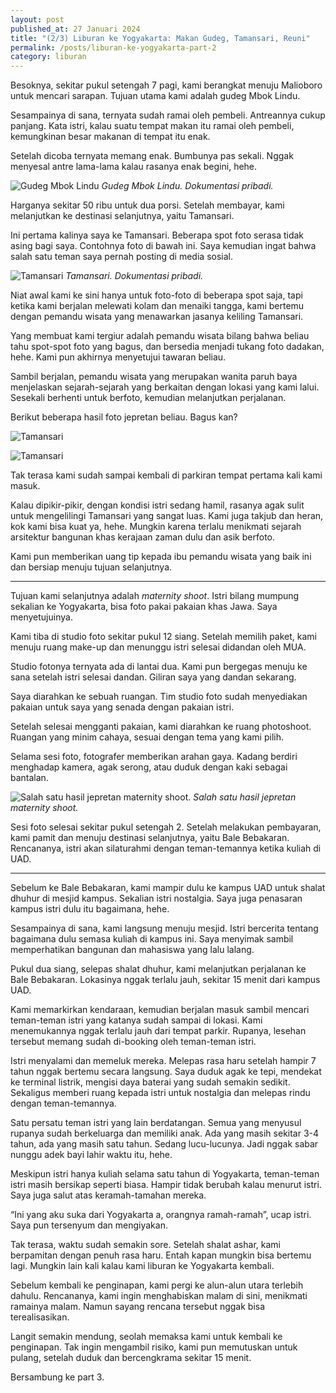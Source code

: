 ```yaml
---
layout: post
published_at: 27 Januari 2024
title: "(2/3) Liburan ke Yogyakarta: Makan Gudeg, Tamansari, Reuni"
permalink: /posts/liburan-ke-yogyakarta-part-2
category: liburan
---
```


Besoknya, sekitar pukul setengah 7 pagi, kami berangkat menuju Malioboro untuk mencari sarapan. Tujuan utama kami adalah gudeg Mbok Lindu.

Sesampainya di sana, ternyata sudah ramai oleh pembeli. Antreannya cukup panjang. Kata istri, kalau suatu tempat makan itu ramai oleh pembeli, kemungkinan besar makanan di tempat itu enak.
<!--more-->
Setelah dicoba ternyata memang enak. Bumbunya pas sekali. Nggak menyesal antre lama-lama kalau rasanya enak begini, hehe.

![Gudeg Mbok Lindu](/assets/images/2023/01/gudeg-mbok-lindu.jpeg)
*Gudeg Mbok Lindu. Dokumentasi pribadi.*

Harganya sekitar 50 ribu untuk dua porsi. Setelah membayar, kami melanjutkan ke destinasi selanjutnya, yaitu Tamansari.

Ini pertama kalinya saya ke Tamansari. Beberapa spot foto serasa tidak asing bagi saya. Contohnya foto di bawah ini. Saya kemudian ingat bahwa salah satu teman saya pernah posting di media sosial.

![Tamansari](/assets/images/2023/01/tamansari.jpeg)
*Tamansari. Dokumentasi pribadi.*

Niat awal kami ke sini hanya untuk foto-foto di beberapa spot saja, tapi ketika kami berjalan melewati kolam dan menaiki tangga, kami bertemu dengan pemandu wisata yang menawarkan jasanya keliling Tamansari.

Yang membuat kami tergiur adalah pemandu wisata bilang bahwa beliau tahu spot-spot foto yang bagus, dan bersedia menjadi tukang foto dadakan, hehe. Kami pun akhirnya menyetujui tawaran beliau.

Sambil berjalan, pemandu wisata yang merupakan wanita paruh baya menjelaskan sejarah-sejarah yang berkaitan dengan lokasi yang kami lalui. Sesekali berhenti untuk berfoto, kemudian melanjutkan perjalanan.

Berikut beberapa hasil foto jepretan beliau. Bagus kan?

![Tamansari](/assets/images/2023/01/tamansari-2.jpeg)

![Tamansari](/assets/images/2023/01/tamansari-3.jpeg)

Tak terasa kami sudah sampai kembali di parkiran tempat pertama kali kami masuk.

Kalau dipikir-pikir, dengan kondisi istri sedang hamil, rasanya agak sulit untuk mengelilingi Tamansari yang sangat luas. Kami juga takjub dan heran, kok kami bisa kuat ya, hehe. Mungkin karena terlalu menikmati sejarah arsitektur bangunan khas kerajaan zaman dulu dan asik berfoto.

Kami pun memberikan uang tip kepada ibu pemandu wisata yang baik ini dan bersiap menuju tujuan selanjutnya.

***

Tujuan kami selanjutnya adalah *maternity shoot*. Istri bilang mumpung sekalian ke Yogyakarta, bisa foto pakai pakaian khas Jawa. Saya menyetujuinya.

Kami tiba di studio foto sekitar pukul 12 siang. Setelah memilih paket, kami menuju ruang make-up dan menunggu istri selesai didandan oleh MUA.

Studio fotonya ternyata ada di lantai dua. Kami pun bergegas menuju ke sana setelah istri selesai dandan. Giliran saya yang dandan sekarang.

Saya diarahkan ke sebuah ruangan. Tim studio foto sudah menyediakan pakaian untuk saya yang senada dengan pakaian istri.

Setelah selesai mengganti pakaian, kami diarahkan ke ruang photoshoot. Ruangan yang minim cahaya, sesuai dengan tema yang kami pilih.

Selama sesi foto, fotografer memberikan arahan gaya. Kadang berdiri menghadap kamera, agak serong, atau duduk dengan kaki sebagai bantalan.

![Salah satu hasil jepretan maternity shoot.](/assets/images/2023/01/maternity-shoot.jpeg)
*Salah satu hasil jepretan maternity shoot.*

Sesi foto selesai sekitar pukul setengah 2. Setelah melakukan pembayaran, kami pamit dan menuju destinasi selanjutnya, yaitu Bale Bebakaran. Rencananya, istri akan silaturahmi dengan teman-temannya ketika kuliah di UAD.

***

Sebelum ke Bale Bebakaran, kami mampir dulu ke kampus UAD untuk shalat dhuhur di mesjid kampus. Sekalian istri nostalgia. Saya juga penasaran kampus istri dulu itu bagaimana, hehe.

Sesampainya di sana, kami langsung menuju mesjid. Istri bercerita tentang bagaimana dulu semasa kuliah di kampus ini. Saya menyimak sambil memperhatikan bangunan dan mahasiswa yang lalu lalang.

Pukul dua siang, selepas shalat dhuhur, kami melanjutkan perjalanan ke Bale Bebakaran. Lokasinya nggak terlalu jauh, sekitar 15 menit dari kampus UAD.

Kami memarkirkan kendaraan, kemudian berjalan masuk sambil mencari teman-teman istri yang katanya sudah sampai di lokasi. Kami menemukannya nggak terlalu jauh dari tempat parkir. Rupanya, lesehan tersebut memang sudah di-booking oleh teman-teman istri.

Istri menyalami dan memeluk mereka. Melepas rasa haru setelah hampir 7 tahun nggak bertemu secara langsung. Saya duduk agak ke tepi, mendekat ke terminal listrik, mengisi daya baterai yang sudah semakin sedikit. Sekaligus memberi ruang kepada istri untuk nostalgia dan melepas rindu dengan teman-temannya.

Satu persatu teman istri yang lain berdatangan. Semua yang menyusul rupanya sudah berkeluarga dan memiliki anak. Ada yang masih sekitar 3-4 tahun, ada yang masih satu tahun. Sedang lucu-lucunya. Jadi nggak sabar nunggu adek bayi lahir waktu itu, hehe.

Meskipun istri hanya kuliah selama satu tahun di Yogyakarta, teman-teman istri masih bersikap seperti biasa. Hampir tidak berubah kalau menurut istri. Saya juga salut atas keramah-tamahan mereka.

“Ini yang aku suka dari Yogyakarta a, orangnya ramah-ramah”, ucap istri. Saya pun tersenyum dan mengiyakan.

Tak terasa, waktu sudah semakin sore. Setelah shalat ashar, kami berpamitan dengan penuh rasa haru. Entah kapan mungkin bisa bertemu lagi. Mungkin lain kali kalau kami liburan ke Yogyakarta kembali.

Sebelum kembali ke penginapan, kami pergi ke alun-alun utara terlebih dahulu. Rencananya, kami ingin menghabiskan malam di sini, menikmati ramainya malam. Namun sayang rencana tersebut nggak bisa terealisasikan.

Langit semakin mendung, seolah memaksa kami untuk kembali ke penginapan. Tak ingin mengambil risiko, kami pun memutuskan untuk pulang, setelah duduk dan bercengkrama sekitar 15 menit.

Bersambung ke part 3.
